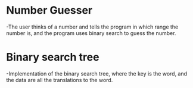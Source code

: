 # Number Guesser

-The user thinks of a number and tells the program in which range the number is, and the program uses binary search to guess the number.

# Binary search tree

-Implementation of the binary search tree, where the key is the word, and the data are all the translations to the word. 